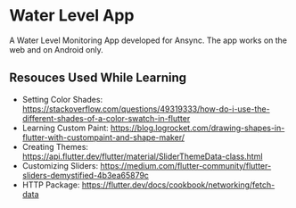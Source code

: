 # Water Level App

A Water Level Monitoring App developed for Ansync. The app works on the web and on Android only.

## Resouces Used While Learning
* Setting Color Shades: https://stackoverflow.com/questions/49319333/how-do-i-use-the-different-shades-of-a-color-swatch-in-flutter
* Learning Custom Paint: https://blog.logrocket.com/drawing-shapes-in-flutter-with-custompaint-and-shape-maker/
* Creating Themes: https://api.flutter.dev/flutter/material/SliderThemeData-class.html
* Customizing Sliders: https://medium.com/flutter-community/flutter-sliders-demystified-4b3ea65879c
* HTTP Package: https://flutter.dev/docs/cookbook/networking/fetch-data